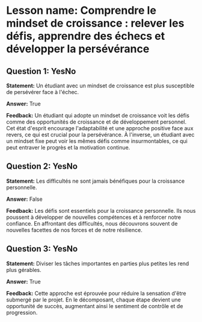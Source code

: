 # Lesson name: Comprendre le mindset de croissance : relever les défis, apprendre des échecs et développer la persévérance

## Question 1: YesNo

**Statement:** Un étudiant avec un mindset de croissance est plus susceptible de persévérer face à l'échec.

**Answer:** True

**Feedback:**
Un étudiant qui adopte un mindset de croissance voit les défis comme des opportunités de croissance et de développement personnel. Cet état d'esprit encourage l'adaptabilité et une approche positive face aux revers, ce qui est crucial pour la persévérance. À l'inverse, un étudiant avec un mindset fixe peut voir les mêmes défis comme insurmontables, ce qui peut entraver le progrès et la motivation continue.


## Question 2: YesNo

**Statement:** Les difficultés ne sont jamais bénéfiques pour la croissance personnelle.

**Answer:** False

**Feedback:**
Les défis sont essentiels pour la croissance personnelle. Ils nous poussent à développer de nouvelles compétences et à renforcer notre confiance. En affrontant des difficultés, nous découvrons souvent de nouvelles facettes de nos forces et de notre résilience.


## Question 3: YesNo

**Statement:** Diviser les tâches importantes en parties plus petites les rend plus gérables.

**Answer:** True

**Feedback:**
Cette approche est éprouvée pour réduire la sensation d'être submergé par le projet. En le décomposant, chaque étape devient une opportunité de succès, augmentant ainsi le sentiment de contrôle et de progression.

